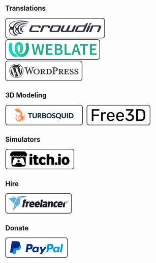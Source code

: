## Translations
[![Crowdin](./icons/crowdin.svg)](https://crowdin.com/profile/manerakai/)&nbsp;&nbsp;
[![Weblate](./icons/weblate.svg)](https://hosted.weblate.org/user/ManeraKai/)&nbsp;&nbsp;
[![Wordpress](./icons/wordpress.svg)](https://profiles.wordpress.org/manerakai/)

## 3D Modeling
[![TurboSquid](./icons/turbosquid.svg)](https://www.turbosquid.com/Search/Artists/ManeraKai)&nbsp;&nbsp;
[![Free3d](./icons/free3d.svg)](https://free3d.com/user/ajaebalbarmaja)

## Simulators
[![ItchIo](./icons/itchio.svg)](https://manerakai.itch.io/)&nbsp;&nbsp;

<!-- ## Repos
[![GitHub](./icons/github.svg)](https://github.com/ManeraKai)&nbsp;&nbsp;
[![GitLab](./icons/gitlab.svg)](https://gitlab.com/ManeraKai) -->

## Hire
[![Freelancer](./icons/freelancer.svg)](https://www.freelancer.com/u/ManeraKai)

## Donate
[![Paypal](./icons/paypal.svg)](https://www.paypal.com/paypalme/esmailalmaleeh)
